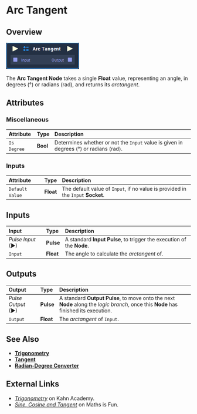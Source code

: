 # Arc Tangent

## Overview

![The Arc Tangent Node](../../../.gitbook/assets/node-arc-tangent.png)

The **Arc Tangent Node** takes a single **Float** value, representing an angle, in degrees \(°\) or radians \(rad\), and returns its _arctangent_.

## Attributes

### Miscellaneous

| Attribute | Type | Description |
| :--- | :--- | :--- |
| `Is Degree` | **Bool** | Determines whether or not the `Input` value is given in degrees \(°\) or radians \(rad\). |

### Inputs

| Attribute | Type | Description |
| :--- | :--- | :--- |
| `Default Value` | **Float** | The default value of `Input`, if no value is provided in the `Input` **Socket**. |
## Inputs

| Input | Type | Description |
| :--- | :--- | :--- |
| _Pulse Input_ \(►\) | **Pulse** | A standard **Input Pulse**, to trigger the execution of the **Node**. |
| `Input` | **Float** | The angle to calculate the _arctangent_ of. |

## Outputs

| Output | Type | Description |
| :--- | :--- | :--- |
| _Pulse Output_ \(►\) | **Pulse** | A standard **Output Pulse**, to move onto the next **Node** along the _logic branch_, once this **Node** has finished its execution. |
| `Output` | **Float** | The _arctangent_ of `Input`. |

## See Also

* [**Trigonometry**](README.md)
* [**Tangent**](tangent.md)
* [**Radian-Degree Converter**](radian-degree-converter.md)

## External Links

* [_Trigonometry_](https://www.khanacademy.org/math/trigonometry) on Kahn Academy.
* [_Sine, Cosine and Tangent_](https://www.mathsisfun.com/sine-Cosine-tangent.html) on Maths is Fun.

